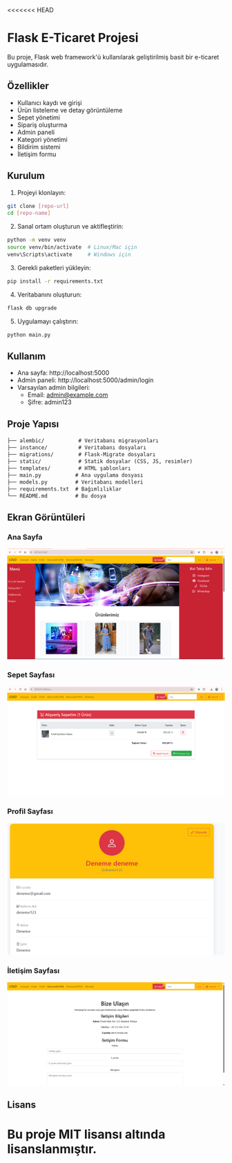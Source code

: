 <<<<<<< HEAD
# Flask E-Ticaret Projesi

Bu proje, Flask web framework'ü kullanılarak geliştirilmiş basit bir e-ticaret uygulamasıdır.

## Özellikler

- Kullanıcı kaydı ve girişi
- Ürün listeleme ve detay görüntüleme
- Sepet yönetimi
- Sipariş oluşturma
- Admin paneli
- Kategori yönetimi
- Bildirim sistemi
- İletişim formu

## Kurulum

1. Projeyi klonlayın:
```bash
git clone [repo-url]
cd [repo-name]
```

2. Sanal ortam oluşturun ve aktifleştirin:
```bash
python -m venv venv
source venv/bin/activate  # Linux/Mac için
venv\Scripts\activate     # Windows için
```

3. Gerekli paketleri yükleyin:
```bash
pip install -r requirements.txt
```

4. Veritabanını oluşturun:
```bash
flask db upgrade
```

5. Uygulamayı çalıştırın:
```bash
python main.py
```

## Kullanım

- Ana sayfa: http://localhost:5000
- Admin paneli: http://localhost:5000/admin/login
- Varsayılan admin bilgileri:
  - Email: admin@example.com
  - Şifre: admin123

## Proje Yapısı

```
├── alembic/           # Veritabanı migrasyonları
├── instance/          # Veritabanı dosyaları
├── migrations/        # Flask-Migrate dosyaları
├── static/            # Statik dosyalar (CSS, JS, resimler)
├── templates/         # HTML şablonları
├── main.py           # Ana uygulama dosyası
├── models.py         # Veritabanı modelleri
├── requirements.txt  # Bağımlılıklar
└── README.md         # Bu dosya
```


## Ekran Görüntüleri

### Ana Sayfa
![Ana Sayfa](static/images/HomePage.png)

### Sepet Sayfası
![Sepet](static/images/CartPage.png)

### Profil Sayfası
![Profil](static/images/ProfilePage.png)

### İletişim Sayfası
![İletişim](static/images/ContactPage.png)
## Lisans

Bu proje MIT lisansı altında lisanslanmıştır. 
=======


